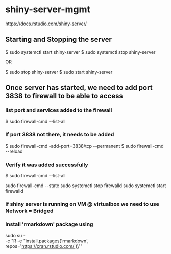 # shiny-server-mgmt
https://docs.rstudio.com/shiny-server/

## Starting and Stopping the server
$ sudo systemctl start shiny-server
$ sudo systemctl stop shiny-server

OR

$ sudo stop shiny-server
$ sudo start shiny-server



## Once server has started, we need to add port 3838 to firewall to be able to access
### list port and services added to the firewall
$ sudo firewall-cmd --list-all

### If port 3838 not there, it needs to be added
$ sudo firewall-cmd -add-port=3838/tcp --permanent
$ sudo firewall-cmd --reload

### Verify it was added successfully
$ sudo firewall-cmd --list-all

sudo firewall-cmd --state
sudo systemctl stop firewalld
sudo systemctl start firewalld

### if shiny server is running on VM @ virtualbox we need to use Network = Bridged

### Install 'rmarkdown' package using
sudo su - \
-c "R -e \"install.packages('rmarkdown', repos='https://cran.rstudio.com/')\""


